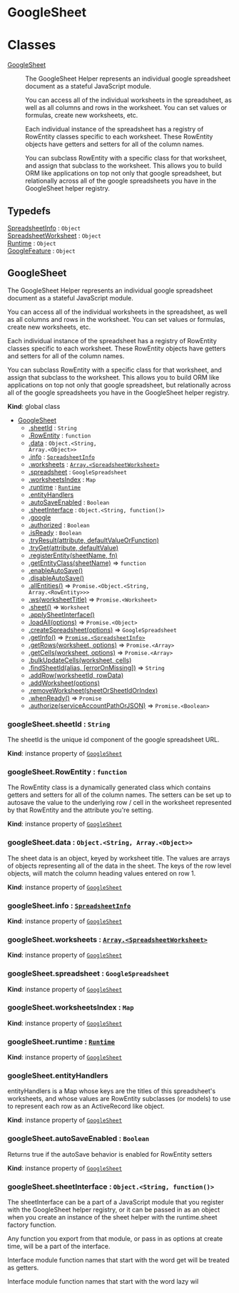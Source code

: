 # GoogleSheet

# Classes

<dl>
<dt><a href="#GoogleSheet">GoogleSheet</a></dt>
<dd><p>The GoogleSheet Helper represents an individual google spreadsheet document as a stateful JavaScript module.</p>
<p>You can access all of the individual worksheets in the spreadsheet, as well as all columns and rows in the worksheet.  You can set values or formulas, create new worksheets, etc.</p>
<p>Each individual instance of the spreadsheet has a registry of RowEntity classes specific to each worksheet.  These RowEntity objects have getters and setters for all of the column names.</p>
<p>You can subclass RowEntity with a specific class for that worksheet, and assign that subclass to the worksheet.  This allows you to build ORM like applications on top not only that google spreadsheet,
but relationally across all of the google spreadsheets you have in the GoogleSheet helper registry.</p>
</dd>
</dl>

## Typedefs

<dl>
<dt><a href="#SpreadsheetInfo">SpreadsheetInfo</a> : <code>Object</code></dt>
<dd></dd>
<dt><a href="#SpreadsheetWorksheet">SpreadsheetWorksheet</a> : <code>Object</code></dt>
<dd></dd>
<dt><a href="#Runtime">Runtime</a> : <code>Object</code></dt>
<dd></dd>
<dt><a href="#GoogleFeature">GoogleFeature</a> : <code>Object</code></dt>
<dd></dd>
</dl>

<a name="GoogleSheet"></a>

## GoogleSheet
The GoogleSheet Helper represents an individual google spreadsheet document as a stateful JavaScript module.

You can access all of the individual worksheets in the spreadsheet, as well as all columns and rows in the worksheet.  You can set values or formulas, create new worksheets, etc.

Each individual instance of the spreadsheet has a registry of RowEntity classes specific to each worksheet.  These RowEntity objects have getters and setters for all of the column names.

You can subclass RowEntity with a specific class for that worksheet, and assign that subclass to the worksheet.  This allows you to build ORM like applications on top not only that google spreadsheet,
but relationally across all of the google spreadsheets you have in the GoogleSheet helper registry.

**Kind**: global class  

* [GoogleSheet](#GoogleSheet)
    * [.sheetId](#GoogleSheet+sheetId) : <code>String</code>
    * [.RowEntity](#GoogleSheet+RowEntity) : <code>function</code>
    * [.data](#GoogleSheet+data) : <code>Object.&lt;String, Array.&lt;Object&gt;&gt;</code>
    * [.info](#GoogleSheet+info) : [<code>SpreadsheetInfo</code>](#SpreadsheetInfo)
    * [.worksheets](#GoogleSheet+worksheets) : [<code>Array.&lt;SpreadsheetWorksheet&gt;</code>](#SpreadsheetWorksheet)
    * [.spreadsheet](#GoogleSheet+spreadsheet) : <code>GoogleSpreadsheet</code>
    * [.worksheetsIndex](#GoogleSheet+worksheetsIndex) : <code>Map</code>
    * [.runtime](#GoogleSheet+runtime) : [<code>Runtime</code>](#Runtime)
    * [.entityHandlers](#GoogleSheet+entityHandlers)
    * [.autoSaveEnabled](#GoogleSheet+autoSaveEnabled) : <code>Boolean</code>
    * [.sheetInterface](#GoogleSheet+sheetInterface) : <code>Object.&lt;String, function()&gt;</code>
    * [.google](#GoogleSheet+google)
    * [.authorized](#GoogleSheet+authorized) : <code>Boolean</code>
    * [.isReady](#GoogleSheet+isReady) : <code>Boolean</code>
    * [.tryResult(attribute, defaultValueOrFunction)](#GoogleSheet+tryResult)
    * [.tryGet(attribute, defaultValue)](#GoogleSheet+tryGet)
    * [.registerEntity(sheetName, fn)](#GoogleSheet+registerEntity)
    * [.getEntityClass(sheetName)](#GoogleSheet+getEntityClass) ⇒ <code>function</code>
    * [.enableAutoSave()](#GoogleSheet+enableAutoSave)
    * [.disableAutoSave()](#GoogleSheet+disableAutoSave)
    * [.allEntities()](#GoogleSheet+allEntities) ⇒ <code>Promise.&lt;Object.&lt;String, Array.&lt;RowEntity&gt;&gt;&gt;</code>
    * [.ws(worksheetTitle)](#GoogleSheet+ws) ⇒ <code>Promise.&lt;Worksheet&gt;</code>
    * [.sheet()](#GoogleSheet+sheet) ⇒ <code>Worksheet</code>
    * [.applySheetInterface()](#GoogleSheet+applySheetInterface)
    * [.loadAll(options)](#GoogleSheet+loadAll) ⇒ <code>Promise.&lt;Object&gt;</code>
    * [.createSpreadsheet(options)](#GoogleSheet+createSpreadsheet) ⇒ <code>GoogleSpreadsheet</code>
    * [.getInfo()](#GoogleSheet+getInfo) ⇒ [<code>Promise.&lt;SpreadsheetInfo&gt;</code>](#SpreadsheetInfo)
    * [.getRows(worksheet, options)](#GoogleSheet+getRows) ⇒ <code>Promise.&lt;Array&gt;</code>
    * [.getCells(worksheet, options)](#GoogleSheet+getCells) ⇒ <code>Promise.&lt;Array&gt;</code>
    * [.bulkUpdateCells(worksheet, cells)](#GoogleSheet+bulkUpdateCells)
    * [.findSheetId(alias, [errorOnMissing])](#GoogleSheet+findSheetId) ⇒ <code>String</code>
    * [.addRow(worksheetId, rowData)](#GoogleSheet+addRow)
    * [.addWorksheet(options)](#GoogleSheet+addWorksheet)
    * [.removeWorksheet(sheetOrSheetIdOrIndex)](#GoogleSheet+removeWorksheet)
    * [.whenReady()](#GoogleSheet+whenReady) ⇒ <code>Promise</code>
    * [.authorize(serviceAccountPathOrJSON)](#GoogleSheet+authorize) ⇒ <code>Promise.&lt;Boolean&gt;</code>

<a name="GoogleSheet+sheetId"></a>

### googleSheet.sheetId : <code>String</code>
The sheetId is the unique id component of the google spreadsheet URL.

**Kind**: instance property of [<code>GoogleSheet</code>](#GoogleSheet)  
<a name="GoogleSheet+RowEntity"></a>

### googleSheet.RowEntity : <code>function</code>
The RowEntity class is a dynamically generated class which contains getters and setters for all of the column names.  The setters can be 
set up to autosave the value to the underlying row / cell in the worksheet represented by that RowEntity and the attribute you're setting.

**Kind**: instance property of [<code>GoogleSheet</code>](#GoogleSheet)  
<a name="GoogleSheet+data"></a>

### googleSheet.data : <code>Object.&lt;String, Array.&lt;Object&gt;&gt;</code>
The sheet data is an object, keyed by worksheet title.  The values are arrays of objects representing all of the data in the sheet.  The keys of the row level objects,
will match the column heading values entered on row 1.

**Kind**: instance property of [<code>GoogleSheet</code>](#GoogleSheet)  
<a name="GoogleSheet+info"></a>

### googleSheet.info : [<code>SpreadsheetInfo</code>](#SpreadsheetInfo)
**Kind**: instance property of [<code>GoogleSheet</code>](#GoogleSheet)  
<a name="GoogleSheet+worksheets"></a>

### googleSheet.worksheets : [<code>Array.&lt;SpreadsheetWorksheet&gt;</code>](#SpreadsheetWorksheet)
**Kind**: instance property of [<code>GoogleSheet</code>](#GoogleSheet)  
<a name="GoogleSheet+spreadsheet"></a>

### googleSheet.spreadsheet : <code>GoogleSpreadsheet</code>
**Kind**: instance property of [<code>GoogleSheet</code>](#GoogleSheet)  
<a name="GoogleSheet+worksheetsIndex"></a>

### googleSheet.worksheetsIndex : <code>Map</code>
**Kind**: instance property of [<code>GoogleSheet</code>](#GoogleSheet)  
<a name="GoogleSheet+runtime"></a>

### googleSheet.runtime : [<code>Runtime</code>](#Runtime)
**Kind**: instance property of [<code>GoogleSheet</code>](#GoogleSheet)  
<a name="GoogleSheet+entityHandlers"></a>

### googleSheet.entityHandlers
entityHandlers is a Map whose keys are the titles of this spreadsheet's worksheets,
and whose values are RowEntity subclasses (or models) to use to represent each row as an ActiveRecord like object.

**Kind**: instance property of [<code>GoogleSheet</code>](#GoogleSheet)  
<a name="GoogleSheet+autoSaveEnabled"></a>

### googleSheet.autoSaveEnabled : <code>Boolean</code>
Returns true if the autoSave behavior is enabled for RowEntity setters

**Kind**: instance property of [<code>GoogleSheet</code>](#GoogleSheet)  
<a name="GoogleSheet+sheetInterface"></a>

### googleSheet.sheetInterface : <code>Object.&lt;String, function()&gt;</code>
The sheetInterface can be a part of a JavaScript module that you register with the GoogleSheet helper registry,
or it can be passed in as an object when you create an instance of the sheet helper with the runtime.sheet factory function.

Any function you export from that module, or pass in as options at create time, will be a part of the interface.

Interface module function names that start with the word get will be treated as getters.

Interface module function names that start with the word lazy wil